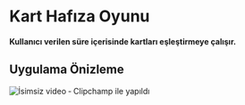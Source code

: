 <h1>Kart Hafıza Oyunu</h1>
    <h4>
       Kullanıcı verilen süre içerisinde kartları eşleştirmeye çalışır.
    </h4>
<h2>Uygulama Önizleme</h2>

![İsimsiz video ‐ Clipchamp ile yapıldı](https://github.com/MuratAli003/HafizaOyunu/assets/120710970/28c8b76e-458c-4805-9b90-c6ea3baee6e7)

